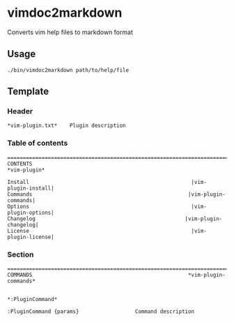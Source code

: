 # vimdoc2markdown

Converts vim help files to markdown format


## Usage

    ./bin/vimdoc2markdown path/to/help/file


## Template


### Header

```
*vim-plugin.txt*    Plugin description
```


### Table of contents

```
===============================================================================
CONTENTS                                                           *vim-plugin*

Install                                                    |vim-plugin-install|
Commands                                                  |vim-plugin-commands|
Options                                                    |vim-plugin-options|
Changelog                                                |vim-plugin-changelog|
License                                                    |vim-plugin-license|
```


### Section

```
===============================================================================
COMMANDS                                                  *vim-plugin-commands*

                                                               *:PluginCommand*

:PluginCommand {params}                  Command description
```
